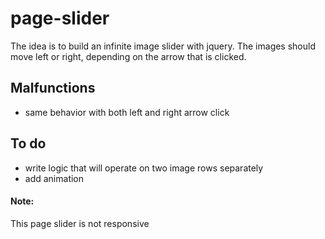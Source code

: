 # page-slider

The idea is to build an infinite image slider with jquery. The images should move left or right, depending on the arrow that is clicked. 

## Malfunctions

- same behavior with both left and right arrow click

## To do

- write logic that will operate on two image rows separately
- add animation 

#### Note:
This page slider is not responsive